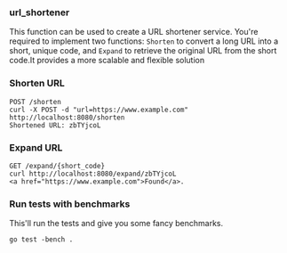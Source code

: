 ### url_shortener

This function can be used to create a URL shortener service. You're required to implement two functions: `Shorten` to convert a long URL into a short, unique code, and `Expand` to retrieve the original URL from the short code.It provides a more scalable and flexible solution

### Shorten URL
```
POST /shorten
curl -X POST -d "url=https://www.example.com" http://localhost:8080/shorten
Shortened URL: zbTYjcoL

```

### Expand URL
```
GET /expand/{short_code}
curl http://localhost:8080/expand/zbTYjcoL
<a href="https://www.example.com">Found</a>.
```

### Run tests with benchmarks

This'll run the tests and give you some fancy benchmarks.

```
go test -bench .
```
